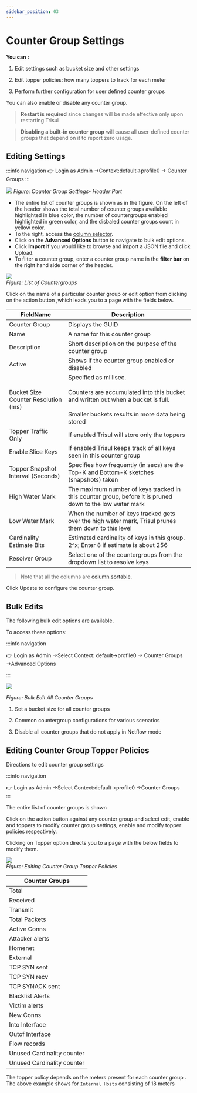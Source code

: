 ```yaml
---
sidebar_position: 03
---
```


# Counter Group Settings

**You can :**  

1. Edit settings such as bucket size and other settings  

2. Edit topper policies: how many toppers to track for each meter  

3. Perform further configuration for user defined counter groups

You can also enable or disable any counter group.

> **Restart is required** since changes will be made effective only
> upon restarting Trisul

> **Disabling a built-in counter group** will cause all
> user-defined counter groups that depend on it to report zero usage.

## Editing Settings

:::info navigation
:point_right: Login as Admin &rarr;Context:default&rarr;profile0 &rarr; Counter Groups
:::

![](images/cg_header.png)
*Figure: Counter Group Settings- Header Part*

- The entire list of counter groups is shown as in the figure. On the left of the header shows the total number of counter groups available highlighted in blue color, the number of countergroups enabled highlighted in green color, and the disbaled counter groups count in yellow color. 
- To the right, access the [column selector](/docs/ug/ui/elements#column-selector). 
- Click on the **Advanced Options** button to navigate to bulk edit options.
- Click **Import** if you would like to browse and import a JSON file and click Upload.
- To filter a counter group, enter a counter group name in the **filter bar** on the right hand side corner of the header.

![](images/countergroup_settings.png)   
*Figure: List of Countergroups* 

Click on the name of a particular counter group or edit option from clicking on the action button ,which leads you to a page with the fields below.


| FieldName                           | Description                                                              |
| ----------------------------------- | ------------------------------------------------------------------------ |
| Counter Group                       | Displays the GUID                                                        |
| Name                                | A name for this counter group                                            |
| Description                         | Short description on the purpose of the counter group                    |
| Active                              | Shows if the counter group enabled or disabled                           |
| Bucket Size Counter Resolution (ms) | Specified as millisec.<br></br> Counters are accumulated into this bucket and written out when a bucket is full.<br></br> Smaller buckets results in more data being stored                |
| Topper Traffic Only                 | If enabled Trisul will store only the toppers                            |
| Enable Slice Keys                   | If enabled Trisul keeps track of all keys seen in this counter group     |
| Topper Snapshot Interval (Seconds)  | Specifies how frequently (in secs) are the Top-K and Bottom-K sketches (snapshots) taken                                                                                                 |
| High Water Mark                     | The maximum number of keys tracked in this counter group, before it is pruned down to the low water mark                                                                                |
| Low Water Mark                      | When the number of keys tracked gets over the high water mark, Trisul prunes them down to this level                                                                                   |
| Cardinality Estimate Bits           | Estimated cardinality of keys in this group. 2^x; Enter 8 if estimate is about 256                                                                                                        |
| Resolver Group                      | Select one of the countergroups from the dropdown list to resolve keys   |

> Note that all the columns are [column sortable](/docs/ug/ui/elements#column-sorter). 

Click Update to configure the counter group.

## Bulk Edits

The following bulk edit options are available.

To access these options:

:::info navigation

:point_right: Login as Admin &rarr;Select Context: default&rarr;profile0 &rarr; Counter Groups &rarr;Advanced Options

:::

![](images/advancedoptions.png)

*Figure: Bulk Edit All Counter Groups*

1. Set a bucket size for all counter groups 

2. Common countergroup configurations for various scenarios 

3. Disable all counter groups that do not apply in Netflow mode

## Editing Counter Group Topper Policies

Directions to edit counter group settings

:::info navigation

:point_right: Login as Admin &rarr;Select Context:default&rarr;profile0 &rarr;Counter Groups  
:::

The entire list of counter groups is shown  

Click on the action button against any counter group and select edit, enable and toppers to modify counter group settings, enable and modify topper policies respectively.

Clicking on Topper option directs you to a page with the below fields to modify them.
   
![](images/topperpolicies.png)  
*Figure: Editing Counter Group Topper Policies*

| Counter Groups             |
| -------------------------- |
| Total                      |
| Received                   |
| Transmit                   |
| Total Packets              |
| Active Conns               |
| Attacker alerts            |
| Homenet                    |
| External                   |
| TCP SYN sent               |
| TCP SYN recv               |
| TCP SYNACK sent            |
| Blacklist Alerts           |
| Victim alerts              |
| New Conns                  |
| Into Interface             |
| Outof Interface            |
| Flow records               |
| Unused Cardinality counter |
| Unused Cardinality counter |

The topper policy depends on the meters present for each counter group .
The above example shows for `Internal Hosts` consisting of 18 meters
